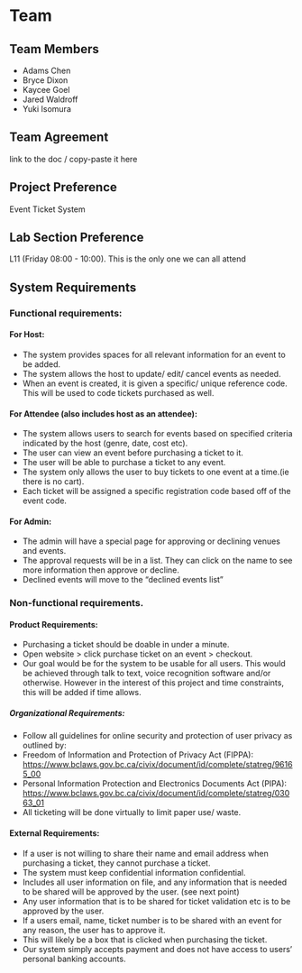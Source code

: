 # Team <Insert Team Name Here>
## Team Members
- Adams Chen
- Bryce Dixon
- Kaycee Goel
- Jared Waldroff
- Yuki Isomura

## Team Agreement
link to the doc / copy-paste it here

## Project Preference
Event Ticket System

## Lab Section Preference
L11 (Friday 08:00 - 10:00). This is the only one we can all attend

## System Requirements

### Functional requirements:
#### For Host:
- The system provides spaces for all relevant information for an event to be added.
- The system allows the host to update/ edit/ cancel events as needed. 
- When an event is created, it is given a specific/ unique reference code. This will be used to code tickets purchased as well.
  
#### For Attendee (also includes host as an attendee):
- The system allows users to search for events based on specified criteria indicated by the host (genre, date, cost etc).
- The user can view an event before purchasing a ticket to it.
- The user will be able to purchase a ticket to any event. 
- The system only allows the user to buy tickets to one event at a time.(ie there is no cart).
- Each ticket will be assigned a specific registration code based off of the event code.
  
#### For Admin:
- The admin will have a special page for approving or declining venues and events.
- The approval requests will be in a list. They can click on the name to see more information then approve or decline.
- Declined events will move to the “declined events list”

### Non-functional requirements.  
#### Product Requirements:
- Purchasing a ticket should be doable in under a minute.
- Open website > click purchase ticket on an event > checkout.
- Our goal would be for the system to be usable for all users. This would be achieved through talk to text, voice recognition software and/or otherwise. However in the interest of this project and time constraints, this will be added if time allows. 

##### Organizational Requirements:
- Follow all guidelines for online security and protection of user privacy as outlined by:
- Freedom of Information and Protection of Privacy Act (FIPPA):
https://www.bclaws.gov.bc.ca/civix/document/id/complete/statreg/96165_00
- Personal Information Protection and Electronics Documents Act (PIPA):
https://www.bclaws.gov.bc.ca/civix/document/id/complete/statreg/03063_01
- All ticketing will be done virtually to limit paper use/ waste. 

#### External Requirements:
- If a user is not willing to share their name and email address when purchasing a ticket, they cannot purchase a ticket. 
- The system must keep confidential information confidential. 
- Includes all user information on file, and any information that is needed to be shared will be approved by the user. (see next point)
- Any user information that is to be shared for ticket validation etc is to be approved by the user. 
- If a users email, name, ticket number is to be shared with an event for any reason, the user has to approve it. 
- This will likely be a box that is clicked when purchasing the ticket. 
- Our system simply accepts payment and does not have access to users’ personal banking accounts. 

